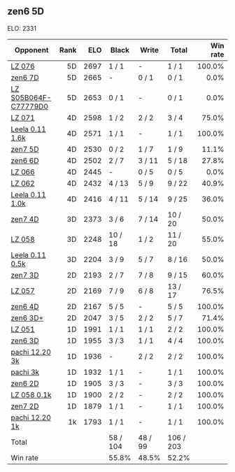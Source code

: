 ## zen6 5D ##

ELO: 2331

Opponent | Rank | ELO | Black | Write | Total | Win rate
---------|-----:|----:|-------|-------|-------|-------:
[LZ 076](LZ%20076.md) | 5D | 2697 | 1 / 1 | - | 1 / 1 | 100.0%
[zen6 7D](zen6%207D.md) | 5D | 2665 | - | 0 / 1 | 0 / 1 | 0.0%
[LZ S05B064F-C77779D0](LZ%20S05B064F-C77779D0.md) | 5D | 2653 | 0 / 1 | - | 0 / 1 | 0.0%
[LZ 071](LZ%20071.md) | 4D | 2598 | 1 / 2 | 2 / 2 | 3 / 4 | 75.0%
[Leela 0.11 1.6k](Leela%200.11%201.6k.md) | 4D | 2571 | 1 / 1 | - | 1 / 1 | 100.0%
[zen7 5D](zen7%205D.md) | 4D | 2530 | 0 / 2 | 1 / 7 | 1 / 9 | 11.1%
[zen6 6D](zen6%206D.md) | 4D | 2502 | 2 / 7 | 3 / 11 | 5 / 18 | 27.8%
[LZ 066](LZ%20066.md) | 4D | 2445 | - | 0 / 5 | 0 / 5 | 0.0%
[LZ 062](LZ%20062.md) | 4D | 2432 | 4 / 13 | 5 / 9 | 9 / 22 | 40.9%
[Leela 0.11 1.0k](Leela%200.11%201.0k.md) | 4D | 2416 | 4 / 11 | 5 / 14 | 9 / 25 | 36.0%
[zen7 4D](zen7%204D.md) | 3D | 2373 | 3 / 6 | 7 / 14 | 10 / 20 | 50.0%
[LZ 058](LZ%20058.md) | 3D | 2248 | 10 / 18 | 1 / 2 | 11 / 20 | 55.0%
[Leela 0.11 0.5k](Leela%200.11%200.5k.md) | 3D | 2204 | 3 / 9 | 5 / 7 | 8 / 16 | 50.0%
[zen7 3D](zen7%203D.md) | 2D | 2193 | 2 / 7 | 7 / 8 | 9 / 15 | 60.0%
[LZ 057](LZ%20057.md) | 2D | 2169 | 7 / 9 | 6 / 8 | 13 / 17 | 76.5%
[zen6 4D](zen6%204D.md) | 2D | 2167 | 5 / 5 | - | 5 / 5 | 100.0%
[zen6 3D+](zen6%203D+.md) | 2D | 2047 | 3 / 5 | 2 / 2 | 5 / 7 | 71.4%
[LZ 051](LZ%20051.md) | 1D | 1991 | 1 / 1 | 1 / 1 | 2 / 2 | 100.0%
[zen6 3D](zen6%203D.md) | 1D | 1955 | 3 / 3 | 1 / 1 | 4 / 4 | 100.0%
[pachi 12.20 3k](pachi%2012.20%203k.md) | 1D | 1936 | - | 2 / 2 | 2 / 2 | 100.0%
[pachi 3k](pachi%203k.md) | 1D | 1932 | 1 / 1 | - | 1 / 1 | 100.0%
[zen6 2D](zen6%202D.md) | 1D | 1905 | 3 / 3 | - | 3 / 3 | 100.0%
[LZ 058 0.1k](LZ%20058%200.1k.md) | 1D | 1900 | 2 / 2 | - | 2 / 2 | 100.0%
[zen7 2D](zen7%202D.md) | 1D | 1879 | 1 / 1 | - | 1 / 1 | 100.0%
[pachi 12.20 1k](pachi%2012.20%201k.md) | 1k | 1793 | 1 / 1 | - | 1 / 1 | 100.0%
Total | | | 58 / 104 | 48 / 99 | 106 / 203 | 
Win rate| | | 55.8% | 48.5% | 52.2% | 
